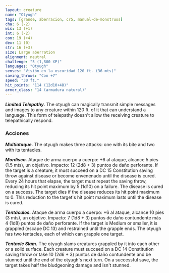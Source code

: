 ```yaml
---
layout: creature
name: "Otyugh"
tags: [grande, aberracion, cr5, manual-de-monstruos]
cha: 6 (-2)
wis: 13 (+1)
int: 6 (-2)
con: 19 (+4)
dex: 11 (0)
str: 16 (+3)
size: Large aberration
alignment: neutral
challenge: "5 (1,800 XP)"
languages: "Otyugh"
senses: "Visión en la oscuridad 120 ft. (36 mts)"
saving_throws: "Con +7"
speed: "30 ft."
hit_points: "114 (12d10+48)"
armor_class: "14 (armadura natural)"
---
```


***Limited Telepathy.*** The otyugh can magically transmit simple messages and images to any creature within 120 ft. of it that can understand a language. This form of telepathy doesn't allow the receiving creature to telepathically respond.

### Acciones

***Multiataque.*** The otyugh makes three attacks: one with its bite and two with its tentacles.

***Mordisco.*** Ataque de arma cuerpo a cuerpo: +6 al ataque, alcance 5 pies (1.5 mts), un objetivo. Impacto: 12 (2d8 + 3) puntos de daño perforante. If the target is a creature, it must succeed on a DC 15 Constitution saving throw against disease or become envenenado until the disease is cured. Every 24 hours that elapse, the target must repeat the saving throw, reducing its hit point maximum by 5 (1d10) on a failure. The disease is cured on a success. The target dies if the disease reduces its hit point maximum to 0. This reduction to the target's hit point maximum lasts until the disease is cured.

***Tentáculos.*** Ataque de arma cuerpo a cuerpo: +6 al ataque, alcance 10 pies (3 mts), un objetivo. Impacto: 7 (1d8 + 3) puntos de daño contundente más 4 (1d8) puntos de daño perforante. If the target is Medium or smaller, it is grappled (escape DC 13) and restrained until the grapple ends. The otyugh has two tentacles, each of which can grapple one target.

***Tentacle Slam.*** The otyugh slams creatures grappled by it into each other or a solid surface. Each creature must succeed on a DC 14 Constitution saving throw or take 10 (2d6 + 3) puntos de daño contundente and be stunned until the end of the otyugh's next turn. On a successful save, the target takes half the bludgeoning damage and isn't stunned.